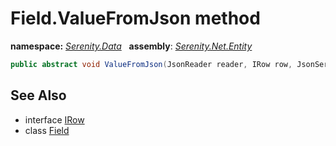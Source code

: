 # Field.ValueFromJson method
**namespace:** *[Serenity.Data](../../README.md#serenity.data-namespace)*   **assembly**: *[Serenity.Net.Entity](../../README.md)*

```csharp
public abstract void ValueFromJson(JsonReader reader, IRow row, JsonSerializer serializer)
```

## See Also

* interface [IRow](../IRow.md)
* class [Field](../Field.md)